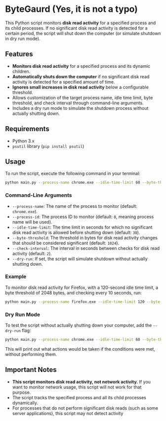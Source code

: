 # ByteGaurd (Yes, it is not a typo)

This Python script monitors **disk read activity** for a specified process and its child processes. If no significant disk read activity is detected for a certain period, the script will shut down the computer (or simulate shutdown in dry run mode).

## Features

- **Monitors disk read activity** for a specified process and its dynamic children.
- **Automatically shuts down the computer** if no significant disk read activity is detected for a specified amount of time.
- **Ignores small increases in disk read activity** below a configurable threshold.
- Allows customization of the target process name, idle time limit, byte threshold, and check interval through command-line arguments.
- Includes a dry run mode to simulate the shutdown process without actually shutting down.

## Requirements

- Python 3.x
- `psutil` library (`pip install psutil`)

## Usage

To run the script, execute the following command in your terminal:

```bash
python main.py --process-name chrome.exe --idle-time-limit 60 --byte-threshold 1024 --check-interval 5 --dry-run
```

### Command-Line Arguments

- `--process-name`: The name of the process to monitor (default: `chrome.exe`).
- `--process-id`: The process ID to monitor (default: `0`, meaning process name will be used).
- `--idle-time-limit`: The time limit in seconds for which no significant disk read activity is allowed before shutting down (default: `30`).
- `--byte-threshold`: The threshold in bytes for disk read activity changes that should be considered significant (default: `1024`).
- `--check-interval`: The interval in seconds between checks for disk read activity (default: `2`).
- `--dry-run`: If set, the script will simulate shutdown without actually shutting down.

### Example

To monitor disk read activity for Firefox, with a 120-second idle time limit, a byte threshold of 2048 bytes, and checking every 10 seconds, run:

```bash
python main.py --process-name firefox.exe --idle-time-limit 120 --byte-threshold 2048 --check-interval 10 --dry-run
```

### Dry Run Mode

To test the script without actually shutting down your computer, add the `--dry-run` flag:

```bash
python main.py --process-name chrome.exe --idle-time-limit 60 --byte-threshold 1024 --check-interval 5 --dry-run
```

This will print out what actions would be taken if the conditions were met, without performing them.

## Important Notes

- **This script monitors disk read activity, not network activity.** If you want to monitor network usage, this script will not work for that purpose.
- The script tracks the specified process and all its child processes dynamically.
- For processes that do not perform significant disk reads (such as some server applications), this script may not detect activity